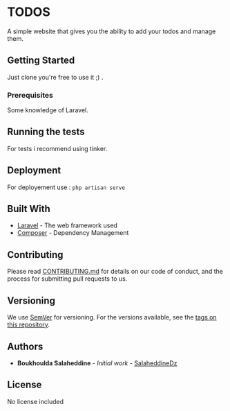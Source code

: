 # TODOS

A simple website that gives you the ability to add your todos and manage them.
## Getting Started

Just clone you're free to use it ;) .

### Prerequisites

Some knowledge of Laravel.


## Running the tests

For tests i recommend using tinker.


## Deployment

For deployement use : `php artisan serve `
## Built With

* [Laravel](https://laravel.com/docs/5.6/) - The web framework used
* [Composer](https://getcomposer.org/doc/) - Dependency Management

## Contributing

Please read [CONTRIBUTING.md](https://gist.github.com/PurpleBooth/b24679402957c63ec426) for details on our code of conduct, and the process for submitting pull requests to us.

## Versioning

We use [SemVer](http://semver.org/) for versioning. For the versions available, see the [tags on this repository](https://github.com/your/project/tags). 

## Authors

* **Boukhoulda Salaheddine** - *Initial work* - [SalaheddineDz](https://github.com/SalaheddineDz)

## License

No license included
